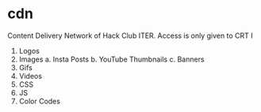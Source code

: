 # cdn
Content Delivery Network of Hack Club ITER. Access is only given to CRT I

1. Logos
2. Images
  a. Insta Posts
  b. YouTube Thumbnails
  c. Banners
3. Gifs
4. Videos
5. CSS
6. JS
7. Color Codes
